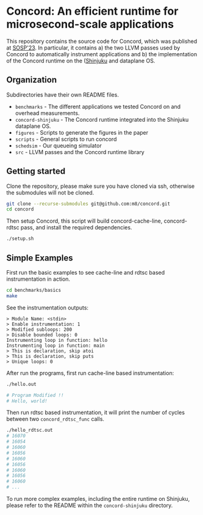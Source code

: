 # Concord: An efficient runtime for microsecond-scale applications

This repository contains the source code for Concord, which was published at [SOSP'23](https://dslab.epfl.ch/pubs/concord.pdf).
In particular, it contains a) the two LLVM passes used by Concord to automatically instrument applications and b) the implementation of the Concord runtime on the ([Shinjuku](https://github.com/stanford-mast/shinjuku) and dataplane OS.

## Organization

Subdirectories have their own README files.

* `benchmarks` - The different applications we tested Concord on and overhead measurements.
* `concord-shinjuku` - The Concord runtime integrated into the Shinjuku dataplane OS. 
* `figures` - Scripts to generate the figures in the paper
* `scripts` - General scripts to run concord
* `schedsim` - Our queueing simulator
* `src` - LLVM passes and the Concord runtime library

## Getting started

Clone the repository, please make sure you have cloned via ssh, otherwise the submodules will not be cloned.

```sh
git clone --recurse-submodules git@github.com:m8/concord.git
cd concord
```

Then setup Concord, this script will build concord-cache-line, concord-rdtsc pass, and install the required dependencies.

```sh
./setup.sh
```


## Simple Examples
First run the basic examples to see cache-line and rdtsc based instrumentation in action. 

```sh
cd benchmarks/basics
make
```

See the instrumentation outputs:
```
> Module Name: <stdin>
> Enable instrumentation: 1
> Modified subloops: 200
> Disable bounded loops: 0
Instrumenting loop in function: hello
Instrumenting loop in function: main
> This is declaration, skip atoi
> This is declaration, skip puts
> Unique loops: 0
```

After run the programs, first run cache-line based instrumentation:

```sh
./hello.out

# Program Modified !! 
# Hello, world!
```

Then run rdtsc based instrumentation, it will print the number of cycles between two `concord_rdtsc_func` calls.

```sh
./hello_rdtsc.out
# 16070
# 16054
# 16060
# 16056
# 16060
# 16056
# 16060
# 16056
# 16060
# ...
```

To run more complex examples, including the entire runtime on Shinjuku, please refer to the README within the `concord-shinjuku` directory. 
